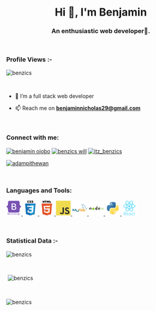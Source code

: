 <h1 align="center">Hi 👋, I'm Benjamin</h1>
<h3 align="center">An enthusiastic web developer🌟.</h3>


<br>

<p align="right"> <h3>Profile Views :-</h3> <img src="https://komarev.com/ghpvc/?username=benzics&label=Profile%20views&color=0e75b6&style=flat"
    alt="benzics" /> 
  </p>

<br>



- 🌱 I’m a full stack web developer

- 📫 Reach me on **benjaminnicholas29@gmail.com**



<br>

<h3 align="left">Connect with me:</h3>
<p align="left">
  <a href="https://www.linkedin.com/in/benzics/" target="blank"><img align="center"
      src="https://raw.githubusercontent.com/rahuldkjain/github-profile-readme-generator/master/src/images/icons/Social/linked-in-alt.svg"
      alt="benjamin ojobo" height="30" width="40" /></a> 
  <a href="https://fb.com/benzics.will" target="blank"><img align="center"
      src="https://raw.githubusercontent.com/rahuldkjain/github-profile-readme-generator/master/src/images/icons/Social/facebook.svg"
      alt="benzics will" height="30" width="40" /></a> 
  <a href="https://instagram.com/itz_benzics" target="blank"><img align="center"
      src="https://raw.githubusercontent.com/rahuldkjain/github-profile-readme-generator/master/src/images/icons/Social/instagram.svg"
      alt="itz_benzics" height="30" width="40" /></a> 
  
 <a href="https://twitter.com/ojobobenjamin" target="blank"><img align="center"
      src="https://raw.githubusercontent.com/rahuldkjain/github-profile-readme-generator/master/src/images/icons/Social/twitter.svg"
      alt="adampithewan" height="30" width="40" /></a> 
</p>

<br>

<h3 align="left">Languages and Tools:</h3>
<p align="left">  <a href="https://getbootstrap.com" target="_blank" rel="noreferrer">
    <img src="https://raw.githubusercontent.com/devicons/devicon/master/icons/bootstrap/bootstrap-plain-wordmark.svg"
      alt="bootstrap" width="40" height="40" /> </a>  <a href="https://www.w3schools.com/css/" target="_blank"
    rel="noreferrer"> <img
      src="https://raw.githubusercontent.com/devicons/devicon/master/icons/css3/css3-original-wordmark.svg" alt="css3"
      width="40" height="40" /> </a> <a href="https://www.w3.org/html/" target="_blank" rel="noreferrer"> <img
      src="https://raw.githubusercontent.com/devicons/devicon/master/icons/html5/html5-original-wordmark.svg"
      alt="html5" width="40" height="40" /> </a>  <a href="https://developer.mozilla.org/en-US/docs/Web/JavaScript" target="_blank"
    rel="noreferrer"> <img
      src="https://raw.githubusercontent.com/devicons/devicon/master/icons/javascript/javascript-original.svg"
      alt="javascript" width="40" height="40" /> </a>  <a href="https://www.mysql.com/" target="_blank" rel="noreferrer"> <img
      src="https://raw.githubusercontent.com/devicons/devicon/master/icons/mysql/mysql-original-wordmark.svg"
      alt="mysql" width="40" height="40" /> </a> </a> <a href="https://nodejs.org" target="_blank" rel="noreferrer"> <img
      src="https://raw.githubusercontent.com/devicons/devicon/master/icons/nodejs/nodejs-original-wordmark.svg"
      alt="nodejs" width="40" height="40" /> </a>  <a href="https://www.python.org" target="_blank" rel="noreferrer"> <img
      src="https://raw.githubusercontent.com/devicons/devicon/master/icons/python/python-original.svg" alt="python"
      width="40" height="40" /> </a> <a href="https://reactjs.org/" target="_blank" rel="noreferrer"> <img
      src="https://raw.githubusercontent.com/devicons/devicon/master/icons/react/react-original-wordmark.svg"
      alt="react" width="40" height="40" /> </a>  </a> </p>

<br>

<h3>Statistical Data :-</h3>
<p><img align="center"
    src="https://github-readme-stats.vercel.app/api/top-langs?username=benzics&show_icons=true&locale=en&bg_color=0d1117&text_color=ffffff&layout=compact"
    alt="benzics" 
    bg_color=#808080/></p>

<br>

<p>&nbsp;<img align="center" src="https://github-readme-stats.vercel.app/api?username=benzics&show_icons=true&locale=en&bg_color=0d1117&text_color=ffffff&repo=convoychat"
    alt="benzics" /></p>

<br>

<p><img align="center" src="https://github-readme-streak-stats.herokuapp.com/?user=benzics&theme=dark&background=0d1117&date_format=M%20j%5B%2C%20Y%5D" alt="benzics" /></p>

<!-- <br>
<h3>Trophies :-</h3>
<p align="left"> <a href="https://github.com/ryo-ma/github-profile-trophy"><img
      src="https://github-profile-trophy.vercel.app/?username=benzics&bg_color=0d1117&text_color=ffffff" alt="benzics" /></a> </p> -->
      
<p align="left"> <a href="https://twitter.com/" target="blank"><img
      src="https://img.shields.io/twitter/follow/?logo=twitter&style=for-the-badge" alt="" /></a> </p>
